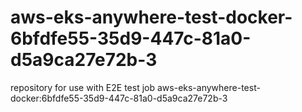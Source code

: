 # aws-eks-anywhere-test-docker-6bfdfe55-35d9-447c-81a0-d5a9ca27e72b-3
repository for use with E2E test job aws-eks-anywhere-test-docker:6bfdfe55-35d9-447c-81a0-d5a9ca27e72b-3
